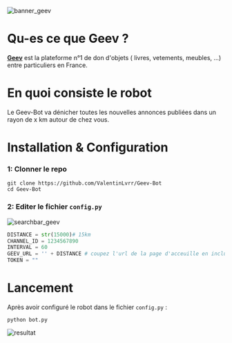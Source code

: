 ![banner_geev](https://www.don.fr/wp-content/uploads/2019/11/Image_Maureen-1.jpg)

# Qu-es ce que Geev ?
[**Geev**]() est la plateforme n°1 de don d'objets ( livres, vetements, meubles, ...) entre particuliers en France.

# En quoi consiste le robot
Le Geev-Bot va dénicher toutes les nouvelles annonces publiées dans un rayon de x km autour de chez vous.

# Installation & Configuration
### 1: Clonner le repo
```
git clone https://github.com/ValentinLvrr/Geev-Bot
cd Geev-Bot
```

### 2: Editer le fichier `config.py`
![searchbar_geev](https://i.ibb.co/5ngn2Z6/Capture-d-cran-2023-01-18-213025.png)
```py
DISTANCE = str(15000)# 15km
CHANNEL_ID = 1234567890
INTERVAL = 60
GEEV_URL = '' + DISTANCE # coupez l'url de la page d'acceuille en incluant "&distance="
TOKEN = ""
```

# Lancement
Après avoir configuré le robot dans le fichier `config.py` :
```
python bot.py
```

![resultat](https://i.ibb.co/cNt2XtQ/Capture-d-cran-2023-01-18-213332.png)